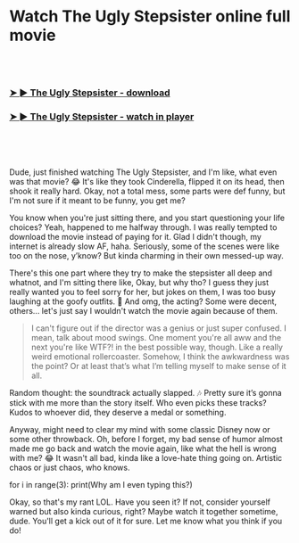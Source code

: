 <h1>Watch The Ugly Stepsister online full movie</h1>


<br><br>

<h3><a href="https://Grants-sarfulelon1983.github.io/ozjrwwgdqh/">➤ ► The Ugly Stepsister - download</a></h3> 
<h3><a href="https://Grants-sarfulelon1983.github.io/ozjrwwgdqh/">➤ ► The Ugly Stepsister - watch in player</a></h3>


<br><br><br>


Dude, just finished watching The Ugly Stepsister, and I'm like, what even was that movie? 😂 It's like they took Cinderella, flipped it on its head, then shook it really hard. Okay, not a total mess, some parts were def funny, but I'm not sure if it meant to be funny, you get me?

You know when you're just sitting there, and you start questioning your life choices? Yeah, happened to me halfway through. I was really tempted to download the movie instead of paying for it. Glad I didn't though, my internet is already slow AF, haha. Seriously, some of the scenes were like too on the nose, y’know? But kinda charming in their own messed-up way.

There's this one part where they try to make the stepsister all deep and whatnot, and I'm sitting there like, Okay, but why tho? I guess they just really wanted you to feel sorry for her, but jokes on them, I was too busy laughing at the goofy outfits. 🙈 And omg, the acting? Some were decent, others... let's just say I wouldn't watch the movie again because of them.

> I can't figure out if the director was a genius or just super confused. I mean, talk about mood swings. One moment you're all aww and the next you're like WTF?! in the best possible way, though. Like a really weird emotional rollercoaster. Somehow, I think the awkwardness was the point? Or at least that’s what I’m telling myself to make sense of it all.

Random thought: the soundtrack actually slapped. 🎶 Pretty sure it’s gonna stick with me more than the story itself. Who even picks these tracks? Kudos to whoever did, they deserve a medal or something.

Anyway, might need to clear my mind with some classic Disney now or some other throwback. Oh, before I forget, my bad sense of humor almost made me go back and watch the movie again, like what the hell is wrong with me? 😂 It wasn't all bad, kinda like a love-hate thing going on. Artistic chaos or just chaos, who knows.

for i in range(3): print(Why am I even typing this?)

Okay, so that's my rant LOL. Have you seen it? If not, consider yourself warned but also kinda curious, right? Maybe watch it together sometime, dude. You'll get a kick out of it for sure. Let me know what you think if you do!
